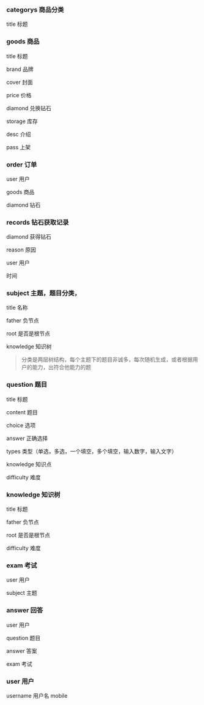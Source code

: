 ### categorys 商品分类

title 标题


### goods 商品

title 标题

brand 品牌

cover 封面

price 价格

diamond 兑换钻石

storage 库存

desc 介绍

pass 上架



### order 订单

user 用户

goods 商品

diamond 钻石



### records 钻石获取记录

diamond 获得钻石

reason 原因

user 用户

时间



### subject 主题，题目分类，

title 名称

father 负节点

root 是否是根节点

knowledge 知识树

> 分类是两层树结构，每个主题下的题目非诚多，每次随机生成，或者根据用户的能力，出符合他能力的题
>
> 

### question 题目

title 标题

content 题目

choice 选项

answer 正确选择

types 类型（单选，多选，一个填空，多个填空，输入数字，输入文字）

knowledge 知识点

difficulty 难度



### knowledge 知识树

title 标题

father 负节点

root 是否是根节点

difficulty 难度



### exam 考试

user 用户

subject 主题



### answer 回答

user 用户

question   题目

answer 答案

exam 考试



### user 用户
username  用户名
mobile  